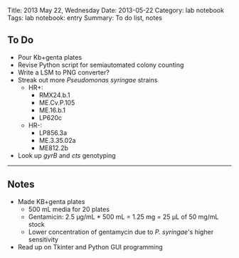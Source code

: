 Title: 2013 May 22, Wednesday
Date: 2013-05-22
Category: lab notebook
Tags: lab notebook: entry
Summary: To do list, notes

## To Do ##

- Pour Kb+genta plates
- Revise Python script for semiautomated colony counting
- Write a LSM to PNG converter?
- Streak out more _Pseudomonas syringae_ strains
    - HR+:
        - RMX24.b.1
        - ME.Cv.P.105
        - ME.16.b.1
        - LP620c
    - HR-:
        - LP856.3a
        - ME.3.35.02a
        - ME812.2b
- Look up _gyrB_ and _cts_ genotyping

***

## Notes ##

- Made KB+genta plates
	- 500 mL media for 20 plates
	- Gentamicin: 2.5 &micro;g/mL * 500 mL = 1.25 mg = 25 &micro;L of 50 mg/mL stock
	- Lower concentration of gentamycin due to _P. syringae_'s higher
	  sensitivity
- Read up on Tkinter and Python GUI programming 
